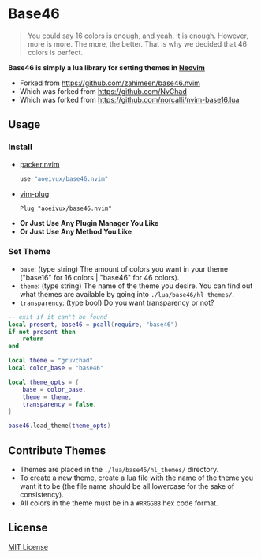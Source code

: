 # Base46

> You could say 16 colors is enough, and yeah, it is enough.
> However, more is more.
> The more, the better.
> That is why we decided that 46 colors is perfect.

**Base46 is simply a lua library for setting themes in [Neovim](https://github.com/neovim/neovim)**

- Forked from https://github.com/zahimeen/base46.nvim
- Which was forked from https://github.com/NvChad
- Which was forked from https://github.com/norcalli/nvim-base16.lua

## Usage

### Install

- [packer.nvim](https://github.com/wbthomason/packer.nvim)
  ```lua
  use "aoeivux/base46.nvim"
  ```
- [vim-plug](https://github.com/junegunn/vim-plug)
  ```vim
  Plug "aoeivux/base46.nvim"
  ```
- **Or Just Use Any Plugin Manager You Like**
- **Or Just Use Any Method You Like**

### Set Theme

- `base`: (type string) The amount of colors you want in your theme ("base16" for 16 colors | "base46" for 46 colors).
- `theme`: (type string) The name of the theme you desire. You can find out what themes are available by going into `./lua/base46/hl_themes/`.
- `transparency`: (type bool) Do you want transparency or not?
 
```lua
-- exit if it can't be found
local present, base46 = pcall(require, "base46")
if not present then
	return
end

local theme = "gruvchad"
local color_base = "base46"

local theme_opts = {
	base = color_base,
	theme = theme,
	transparency = false,
}

base46.load_theme(theme_opts)
```

## Contribute Themes

- Themes are placed in the `./lua/base46/hl_themes/` directory.
- To create a new theme, create a lua file with the name of the theme you want it to be (the file name should be all lowercase for the sake of consistency).
- All colors in the theme must be in a `#RRGGBB` hex  code format.

## License

[MIT License](./LICENSE.md)
